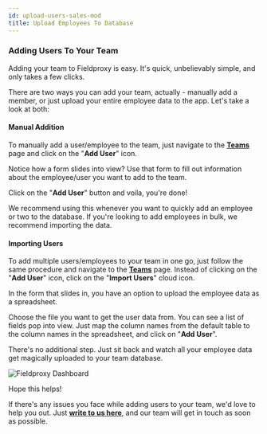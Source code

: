 ```yaml
---
id: upload-users-sales-mod
title: Upload Employees To Database
---
```


### Adding Users To Your Team

Adding your team to Fieldproxy is easy. It's quick, unbelievably simple, and only takes a few clicks.

There are two ways you can add your team, actually - manually add a member, or just upload your entire employee data to the app. Let's take a look at both:

#### Manual Addition

To manually add a user/employee to the team, just navigate to the **[Teams](https://client.fieldproxy.com/salesproxy/)** page and click on the "**Add User**" icon.

Notice how a form slides into view? Use that form to fill out information about the employee/user you want to add to the team.

Click on the "**Add User**" button and voila, you're done!

We recommend using this whenever you want to quickly add an employee or two to the database. If you're looking to add employees in bulk, we recommend importing the data.

#### Importing Users

To add multiple users/employees to your team in one go, just follow the same procedure and navigate to the **[Teams](https://attendance.fieldproxy.com/attendanceproxy/home/team)** page. Instead of clicking on the "**Add User**" icon, click on the "**Import Users**" cloud icon.

In the form that slides in, you have an option to upload the employee data as a spreadsheet.

Choose the file you want to get the user data from. You can see a list of fields pop into view. Just map the column names from the default table to the column names in the spreadsheet, and click on "**Add User**".

There's no additional step. Just sit back and watch all your employee data get magically uploaded to your team database.

![Fieldproxy Dashboard](https://fpobstore.s3.sng01.cloud-object-storage.appdomain.cloud/1632390520914Screenshot%20from%202021-09-23%2013-16-59.png)

Hope this helps!

If there's any issues you face while adding users to your team, we'd love to help you out. Just **[write to us here](mailto:support@fieldproxy.com)**, and our team will get in touch as soon as possible.
